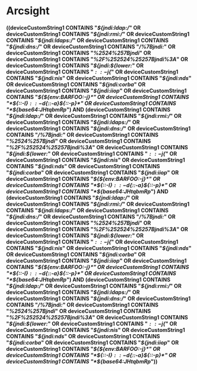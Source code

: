 # Arcsight


#### ((deviceCustomString1 CONTAINS "*${jndi:ldap:/*" OR deviceCustomString1 CONTAINS "*${jndi:rmi:/*" OR deviceCustomString1 CONTAINS "*${jndi:ldaps:/*" OR deviceCustomString1 CONTAINS "*${jndi:dns:/*" OR deviceCustomString1 CONTAINS "*/$%7bjndi:*" OR deviceCustomString1 CONTAINS "*%24%7bjndi:*" OR deviceCustomString1 CONTAINS "*$%7Bjndi:*" OR deviceCustomString1 CONTAINS "*%2524%257Bjndi*" OR deviceCustomString1 CONTAINS "*%2F%252524%25257Bjndi%3A*" OR deviceCustomString1 CONTAINS "*${jndi:${lower:*" OR deviceCustomString1 CONTAINS "*${::-j}${*" OR deviceCustomString1 CONTAINS "*${jndi:nis*" OR deviceCustomString1 CONTAINS "*${jndi:nds*" OR deviceCustomString1 CONTAINS "*${jndi:corba*" OR deviceCustomString1 CONTAINS "*${jndi:iiop*" OR deviceCustomString1 CONTAINS "*${${env:BARFOO:-j}*" OR deviceCustomString1 CONTAINS "*${::-l}${::-d}${::-a}${::-p}*" OR deviceCustomString1 CONTAINS "*${base64:JHtqbmRp*") AND (deviceCustomString1 CONTAINS "*${jndi:ldap:/*" OR deviceCustomString1 CONTAINS "*${jndi:rmi:/*" OR deviceCustomString1 CONTAINS "*${jndi:ldaps:/*" OR deviceCustomString1 CONTAINS "*${jndi:dns:/*" OR deviceCustomString1 CONTAINS "*/$%7bjndi:*" OR deviceCustomString1 CONTAINS "*%24%7bjndi:*" OR deviceCustomString1 CONTAINS "*$%7Bjndi:*" OR deviceCustomString1 CONTAINS "*%2524%257Bjndi*" OR deviceCustomString1 CONTAINS "*%2F%252524%25257Bjndi%3A*" OR deviceCustomString1 CONTAINS "*${jndi:${lower:*" OR deviceCustomString1 CONTAINS "*${::-j}${*" OR deviceCustomString1 CONTAINS "*${jndi:nis*" OR deviceCustomString1 CONTAINS "*${jndi:nds*" OR deviceCustomString1 CONTAINS "*${jndi:corba*" OR deviceCustomString1 CONTAINS "*${jndi:iiop*" OR deviceCustomString1 CONTAINS "*${${env:BARFOO:-j}*" OR deviceCustomString1 CONTAINS "*${::-l}${::-d}${::-a}${::-p}*" OR deviceCustomString1 CONTAINS "*${base64:JHtqbmRp*") AND (deviceCustomString1 CONTAINS "*${jndi:ldap:/*" OR deviceCustomString1 CONTAINS "*${jndi:rmi:/*" OR deviceCustomString1 CONTAINS "*${jndi:ldaps:/*" OR deviceCustomString1 CONTAINS "*${jndi:dns:/*" OR deviceCustomString1 CONTAINS "*/$%7bjndi:*" OR deviceCustomString1 CONTAINS "*%24%7bjndi:*" OR deviceCustomString1 CONTAINS "*$%7Bjndi:*" OR deviceCustomString1 CONTAINS "*%2524%257Bjndi*" OR deviceCustomString1 CONTAINS "*%2F%252524%25257Bjndi%3A*" OR deviceCustomString1 CONTAINS "*${jndi:${lower:*" OR deviceCustomString1 CONTAINS "*${::-j}${*" OR deviceCustomString1 CONTAINS "*${jndi:nis*" OR deviceCustomString1 CONTAINS "*${jndi:nds*" OR deviceCustomString1 CONTAINS "*${jndi:corba*" OR deviceCustomString1 CONTAINS "*${jndi:iiop*" OR deviceCustomString1 CONTAINS "*${${env:BARFOO:-j}*" OR deviceCustomString1 CONTAINS "*${::-l}${::-d}${::-a}${::-p}*" OR deviceCustomString1 CONTAINS "*${base64:JHtqbmRp*") AND (deviceCustomString1 CONTAINS "*${jndi:ldap:/*" OR deviceCustomString1 CONTAINS "*${jndi:rmi:/*" OR deviceCustomString1 CONTAINS "*${jndi:ldaps:/*" OR deviceCustomString1 CONTAINS "*${jndi:dns:/*" OR deviceCustomString1 CONTAINS "*/$%7bjndi:*" OR deviceCustomString1 CONTAINS "*%24%7bjndi:*" OR deviceCustomString1 CONTAINS "*$%7Bjndi:*" OR deviceCustomString1 CONTAINS "*%2524%257Bjndi*" OR deviceCustomString1 CONTAINS "*%2F%252524%25257Bjndi%3A*" OR deviceCustomString1 CONTAINS "*${jndi:${lower:*" OR deviceCustomString1 CONTAINS "*${::-j}${*" OR deviceCustomString1 CONTAINS "*${jndi:nis*" OR deviceCustomString1 CONTAINS "*${jndi:nds*" OR deviceCustomString1 CONTAINS "*${jndi:corba*" OR deviceCustomString1 CONTAINS "*${jndi:iiop*" OR deviceCustomString1 CONTAINS "*${${env:BARFOO:-j}*" OR deviceCustomString1 CONTAINS "*${::-l}${::-d}${::-a}${::-p}*" OR deviceCustomString1 CONTAINS "*${base64:JHtqbmRp*"))